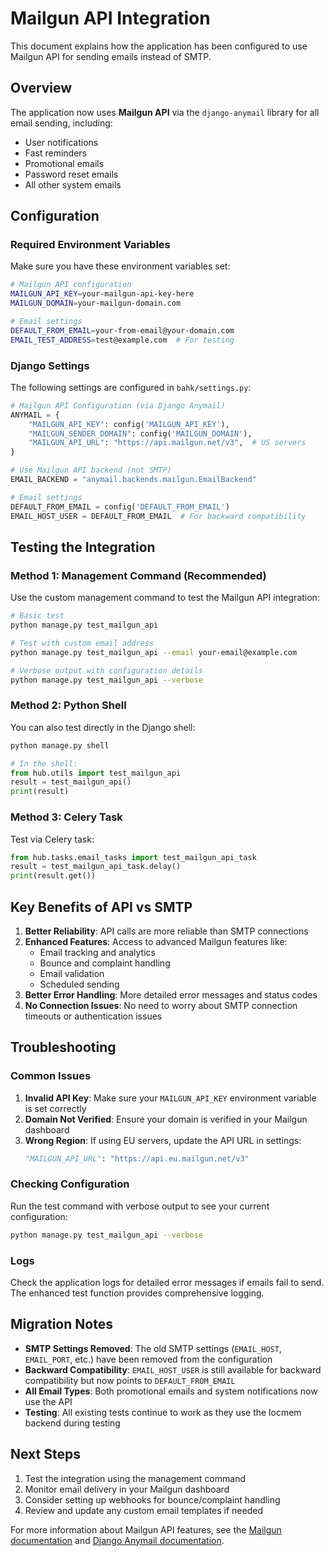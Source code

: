 # Mailgun API Integration

This document explains how the application has been configured to use Mailgun API for sending emails instead of SMTP.

## Overview

The application now uses **Mailgun API** via the `django-anymail` library for all email sending, including:
- User notifications
- Fast reminders  
- Promotional emails
- Password reset emails
- All other system emails

## Configuration

### Required Environment Variables

Make sure you have these environment variables set:

```bash
# Mailgun API configuration
MAILGUN_API_KEY=your-mailgun-api-key-here
MAILGUN_DOMAIN=your-mailgun-domain.com

# Email settings
DEFAULT_FROM_EMAIL=your-from-email@your-domain.com
EMAIL_TEST_ADDRESS=test@example.com  # For testing
```

### Django Settings

The following settings are configured in `bahk/settings.py`:

```python
# Mailgun API Configuration (via Django Anymail)
ANYMAIL = {
    "MAILGUN_API_KEY": config('MAILGUN_API_KEY'),
    "MAILGUN_SENDER_DOMAIN": config('MAILGUN_DOMAIN'),
    "MAILGUN_API_URL": "https://api.mailgun.net/v3",  # US servers
}

# Use Mailgun API backend (not SMTP)
EMAIL_BACKEND = "anymail.backends.mailgun.EmailBackend"

# Email settings
DEFAULT_FROM_EMAIL = config('DEFAULT_FROM_EMAIL')
EMAIL_HOST_USER = DEFAULT_FROM_EMAIL  # For backward compatibility
```

## Testing the Integration

### Method 1: Management Command (Recommended)

Use the custom management command to test the Mailgun API integration:

```bash
# Basic test
python manage.py test_mailgun_api

# Test with custom email address
python manage.py test_mailgun_api --email your-email@example.com

# Verbose output with configuration details
python manage.py test_mailgun_api --verbose
```

### Method 2: Python Shell

You can also test directly in the Django shell:

```python
python manage.py shell

# In the shell:
from hub.utils import test_mailgun_api
result = test_mailgun_api()
print(result)
```

### Method 3: Celery Task

Test via Celery task:

```python
from hub.tasks.email_tasks import test_mailgun_api_task
result = test_mailgun_api_task.delay()
print(result.get())
```

## Key Benefits of API vs SMTP

1. **Better Reliability**: API calls are more reliable than SMTP connections
2. **Enhanced Features**: Access to advanced Mailgun features like:
   - Email tracking and analytics
   - Bounce and complaint handling
   - Email validation
   - Scheduled sending
3. **Better Error Handling**: More detailed error messages and status codes
4. **No Connection Issues**: No need to worry about SMTP connection timeouts or authentication issues

## Troubleshooting

### Common Issues

1. **Invalid API Key**: Make sure your `MAILGUN_API_KEY` environment variable is set correctly
2. **Domain Not Verified**: Ensure your domain is verified in your Mailgun dashboard
3. **Wrong Region**: If using EU servers, update the API URL in settings:
   ```python
   "MAILGUN_API_URL": "https://api.eu.mailgun.net/v3"
   ```

### Checking Configuration

Run the test command with verbose output to see your current configuration:

```bash
python manage.py test_mailgun_api --verbose
```

### Logs

Check the application logs for detailed error messages if emails fail to send. The enhanced test function provides comprehensive logging.

## Migration Notes

- **SMTP Settings Removed**: The old SMTP settings (`EMAIL_HOST`, `EMAIL_PORT`, etc.) have been removed from the configuration
- **Backward Compatibility**: `EMAIL_HOST_USER` is still available for backward compatibility but now points to `DEFAULT_FROM_EMAIL`
- **All Email Types**: Both promotional emails and system notifications now use the API
- **Testing**: All existing tests continue to work as they use the locmem backend during testing

## Next Steps

1. Test the integration using the management command
2. Monitor email delivery in your Mailgun dashboard
3. Consider setting up webhooks for bounce/complaint handling
4. Review and update any custom email templates if needed

For more information about Mailgun API features, see the [Mailgun documentation](https://documentation.mailgun.com/) and [Django Anymail documentation](https://anymail.readthedocs.io/).